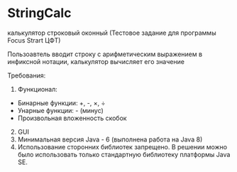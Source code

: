 # StringCalc
калькулятор строковый оконный (Тестовое задание для программы Focus Strart ЦФТ)

Пользоавтель вводит строку с арифметическим выражением в инфиксной нотации, калькулятор вычисляет его значение

Требования:
1) Функционал: 
- Бинарные функции: +, -, ×, ÷
- Унарные функции: - (минус)
- Произвольная вложенность скобок
2) GUI 
3) Минимальная версия Java - 6 (выполнена работа на Java 8)
4) Использование сторонних библиотек запрещено. В решении можно было использовать только
стандартную библиотеку платформы Java SE.
